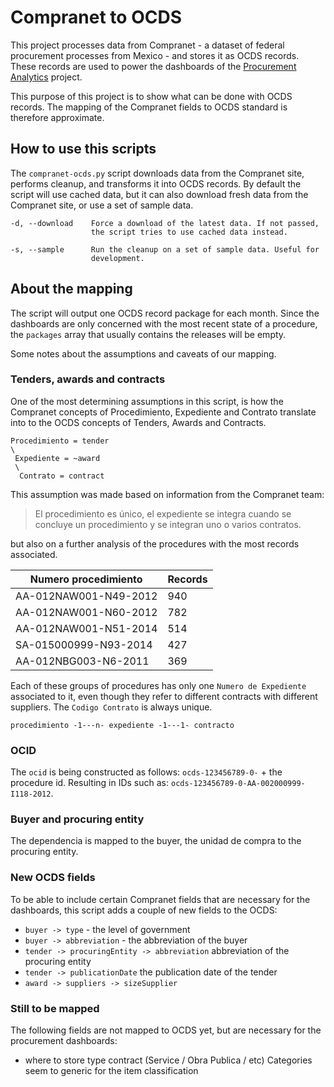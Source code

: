 # Compranet to OCDS
This project processes data from Compranet - a dataset of federal procurement processes from Mexico - and stores it as OCDS records. These records are used to power the dashboards of the [Procurement Analytics](https://github.com/procurement-analytics/procurement-analytics) project.

This purpose of this project is to show what can be done with OCDS records. The mapping of the Compranet fields to OCDS standard is therefore approximate.

## How to use this scripts
The `compranet-ocds.py` script downloads data from the Compranet site, performs cleanup, and transforms it into OCDS records. By default the script will use cached data, but it can also download fresh data from the Compranet site, or use a set of sample data.

```
-d, --download    Force a download of the latest data. If not passed,
                  the script tries to use cached data instead.

-s, --sample      Run the cleanup on a set of sample data. Useful for
                  development.
```

## About the mapping
The script will output one OCDS record package for each month. Since the dashboards are only concerned with the most recent state of a procedure, the `packages` array that usually contains the releases will be empty.

Some notes about the assumptions and caveats of our mapping.

### Tenders, awards and contracts
One of the most determining assumptions in this script, is how the Compranet concepts of Procedimiento, Expediente and Contrato translate into to the OCDS concepts of Tenders, Awards and Contracts.

```
Procedimiento = tender  
\  
 Expediente = ~award  
 \  
  Contrato = contract  
```

This assumption was made based on information from the Compranet team:

> El procedimiento es único, el expediente se integra cuando se concluye un procedimiento y se integran uno o varios contratos.

but also on a further analysis of the procedures with the most records associated.

| Numero procedimiento | Records |
| --- | --- |
| AA-012NAW001-N49-2012 | 940 |
| AA-012NAW001-N60-2012 | 782 |
| AA-012NAW001-N51-2014 | 514 |
| SA-015000999-N93-2014 | 427 |
| AA-012NBG003-N6-2011 | 369 |

Each of these groups of procedures has only one `Numero de Expediente` associated to it, even though they refer to different contracts with different suppliers. The `Codigo Contrato` is always unique.

```
procedimiento -1---n- expediente -1---1- contracto
```

### OCID
The `ocid` is being constructed as follows: `ocds-123456789-0-` + the procedure id. Resulting in IDs such as: `ocds-123456789-0-AA-002000999-I118-2012`.

### Buyer and procuring entity
The dependencia is mapped to the buyer, the unidad de compra to the procuring entity.

### New OCDS fields
To be able to include certain Compranet fields that are necessary for the dashboards, this script adds a couple of new fields to the OCDS:

- `buyer -> type` - the level of government
- `buyer -> abbreviation` - the abbreviation of the buyer
- `tender -> procuringEntity -> abbreviation` abbreviation of the procuring entity
- `tender -> publicationDate` the publication date of the tender
- `award -> suppliers -> sizeSupplier`

### Still to be mapped
The following fields are not mapped to OCDS yet, but are necessary for the procurement dashboards:

- where to store type contract (Service / Obra Publica / etc) Categories seem to generic for the item classification